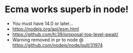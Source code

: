 # Ecma works superb in node!

- You must have 14.0 or later...
- <https://nodejs.org/api/esm.html>
- <https://github.com/tc39/proposal-top-level-await/>
- Warning removed in pr to node @ <https://github.com/nodejs/node/pull/31974>
